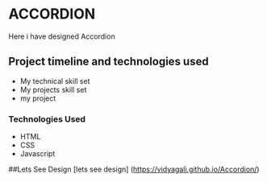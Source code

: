 # ACCORDION
  Here i have designed Accordion   

## Project timeline and technologies used
- My technical skill set
- My projects skill set
- my project

### Technologies Used
- HTML
- CSS
- Javascript

##Lets See Design
[lets see design]
(https://vidyagali.github.io/Accordion/)
